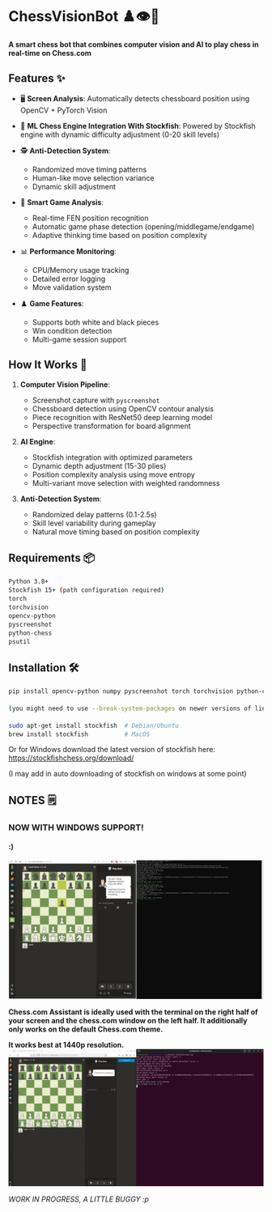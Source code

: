 # ChessVisionBot ♟️👁️🤖

**A smart chess bot that combines computer vision and AI to play chess in real-time on Chess.com**

## Features ✨
- 🖥️ **Screen Analysis**: Automatically detects chessboard position using OpenCV + PyTorch Vision

- 🤖 **ML Chess Engine Integration With Stockfish**: Powered by Stockfish engine with dynamic difficulty adjustment (0-20 skill levels)

- 🕵️ **Anti-Detection System**: 
  - Randomized move timing patterns
  - Human-like move selection variance
  - Dynamic skill adjustment

- 🧠 **Smart Game Analysis**:
  - Real-time FEN position recognition
  - Automatic game phase detection (opening/middlegame/endgame)
  - Adaptive thinking time based on position complexity

- 📊 **Performance Monitoring**:
  - CPU/Memory usage tracking
  - Detailed error logging
  - Move validation system

- ♟️ **Game Features**:
  - Supports both white and black pieces
  - Win condition detection
  - Multi-game session support

## How It Works 🔧
1. **Computer Vision Pipeline**:
   - Screenshot capture with `pyscreenshot`
   - Chessboard detection using OpenCV contour analysis
   - Piece recognition with ResNet50 deep learning model
   - Perspective transformation for board alignment

2. **AI Engine**:
   - Stockfish integration with optimized parameters
   - Dynamic depth adjustment (15-30 plies)
   - Position complexity analysis using move entropy
   - Multi-variant move selection with weighted randomness

3. **Anti-Detection System**:
   - Randomized delay patterns (0.1-2.5s)
   - Skill level variability during gameplay
   - Natural move timing based on position complexity

## Requirements 📦
```bash
Python 3.8+
Stockfish 15+ (path configuration required)
torch
torchvision
opencv-python
pyscreenshot
python-chess
psutil
```
## Installation 🛠️
```bash
pip install opencv-python numpy pyscreenshot torch torchvision python-chess psutil pillow

(you might need to use --break-system-packages on newer versions of linux for that pip command)

sudo apt-get install stockfish  # Debian/Ubuntu
brew install stockfish          # MacOS
```

Or for Windows download the latest version of stockfish here:
https://stockfishchess.org/download/

(I may add in auto downloading of stockfish on windows at some point)

## NOTES 🗒️

<h3> NOW WITH WINDOWS SUPPORT! </h3> 
<h4> :) </h4>

![chessAssistantWindows](https://github.com/thetrueartist/chess.comAssistant/blob/main/chessAssistantWINDOWS.png)

**Chess.com Assistant is ideally used with the terminal on the right half of your screen and the chess.com window on the left half. It additionally only works on the default Chess.com theme.**

**It works best at 1440p resolution.**
![chessAssistantLinux](https://github.com/thetrueartist/chess.comAssistant/blob/main/chessAssistant.png)

*WORK IN PROGRESS, A LITTLE BUGGY :p*



